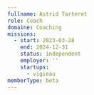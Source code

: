 ```yaml
---
fullname: Astrid Tarteret
role: Coach
domaine: Coaching
missions:
  - start: 2023-03-28
    end: 2024-12-31
    status: independent
    employer: ''
    startups:
      - vigieau
memberType: beta
---
```

